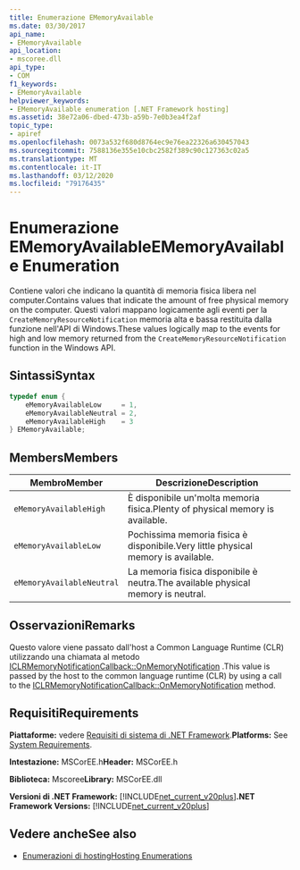```yaml
---
title: Enumerazione EMemoryAvailable
ms.date: 03/30/2017
api_name:
- EMemoryAvailable
api_location:
- mscoree.dll
api_type:
- COM
f1_keywords:
- EMemoryAvailable
helpviewer_keywords:
- EMemoryAvailable enumeration [.NET Framework hosting]
ms.assetid: 38e72a06-dbed-473b-a59b-7e0b3ea4f2af
topic_type:
- apiref
ms.openlocfilehash: 0073a532f680d8764ec9e76ea22326a630457043
ms.sourcegitcommit: 7588136e355e10cbc2582f389c90c127363c02a5
ms.translationtype: MT
ms.contentlocale: it-IT
ms.lasthandoff: 03/12/2020
ms.locfileid: "79176435"
---
```

# <a name="ememoryavailable-enumeration"></a><span data-ttu-id="6ea90-102">Enumerazione EMemoryAvailable</span><span class="sxs-lookup"><span data-stu-id="6ea90-102">EMemoryAvailable Enumeration</span></span>
<span data-ttu-id="6ea90-103">Contiene valori che indicano la quantità di memoria fisica libera nel computer.</span><span class="sxs-lookup"><span data-stu-id="6ea90-103">Contains values that indicate the amount of free physical memory on the computer.</span></span> <span data-ttu-id="6ea90-104">Questi valori mappano logicamente agli eventi per la `CreateMemoryResourceNotification` memoria alta e bassa restituita dalla funzione nell'API di Windows.</span><span class="sxs-lookup"><span data-stu-id="6ea90-104">These values logically map to the events for high and low memory returned from the `CreateMemoryResourceNotification` function in the Windows API.</span></span>  
  
## <a name="syntax"></a><span data-ttu-id="6ea90-105">Sintassi</span><span class="sxs-lookup"><span data-stu-id="6ea90-105">Syntax</span></span>  
  
```cpp  
typedef enum {  
    eMemoryAvailableLow     = 1,  
    eMemoryAvailableNeutral = 2,  
    eMemoryAvailableHigh    = 3
} EMemoryAvailable;  
```  
  
## <a name="members"></a><span data-ttu-id="6ea90-106">Members</span><span class="sxs-lookup"><span data-stu-id="6ea90-106">Members</span></span>  
  
|<span data-ttu-id="6ea90-107">Membro</span><span class="sxs-lookup"><span data-stu-id="6ea90-107">Member</span></span>|<span data-ttu-id="6ea90-108">Descrizione</span><span class="sxs-lookup"><span data-stu-id="6ea90-108">Description</span></span>|  
|------------|-----------------|  
|`eMemoryAvailableHigh`|<span data-ttu-id="6ea90-109">È disponibile un'molta memoria fisica.</span><span class="sxs-lookup"><span data-stu-id="6ea90-109">Plenty of physical memory is available.</span></span>|  
|`eMemoryAvailableLow`|<span data-ttu-id="6ea90-110">Pochissima memoria fisica è disponibile.</span><span class="sxs-lookup"><span data-stu-id="6ea90-110">Very little physical memory is available.</span></span>|  
|`eMemoryAvailableNeutral`|<span data-ttu-id="6ea90-111">La memoria fisica disponibile è neutra.</span><span class="sxs-lookup"><span data-stu-id="6ea90-111">The available physical memory is neutral.</span></span>|  
  
## <a name="remarks"></a><span data-ttu-id="6ea90-112">Osservazioni</span><span class="sxs-lookup"><span data-stu-id="6ea90-112">Remarks</span></span>  
 <span data-ttu-id="6ea90-113">Questo valore viene passato dall'host a Common Language Runtime (CLR) utilizzando una chiamata al metodo [ICLRMemoryNotificationCallback::OnMemoryNotification](../../../../docs/framework/unmanaged-api/hosting/iclrmemorynotificationcallback-onmemorynotification-method.md) .</span><span class="sxs-lookup"><span data-stu-id="6ea90-113">This value is passed by the host to the common language runtime (CLR) by using a call to the [ICLRMemoryNotificationCallback::OnMemoryNotification](../../../../docs/framework/unmanaged-api/hosting/iclrmemorynotificationcallback-onmemorynotification-method.md) method.</span></span>  
  
## <a name="requirements"></a><span data-ttu-id="6ea90-114">Requisiti</span><span class="sxs-lookup"><span data-stu-id="6ea90-114">Requirements</span></span>  
 <span data-ttu-id="6ea90-115">**Piattaforme:** vedere [Requisiti di sistema di .NET Framework](../../../../docs/framework/get-started/system-requirements.md).</span><span class="sxs-lookup"><span data-stu-id="6ea90-115">**Platforms:** See [System Requirements](../../../../docs/framework/get-started/system-requirements.md).</span></span>  
  
 <span data-ttu-id="6ea90-116">**Intestazione:** MSCorEE.h</span><span class="sxs-lookup"><span data-stu-id="6ea90-116">**Header:** MSCorEE.h</span></span>  
  
 <span data-ttu-id="6ea90-117">**Biblioteca:** Mscoree</span><span class="sxs-lookup"><span data-stu-id="6ea90-117">**Library:** MSCorEE.dll</span></span>  
  
 <span data-ttu-id="6ea90-118">**Versioni di .NET Framework:** [!INCLUDE[net_current_v20plus](../../../../includes/net-current-v20plus-md.md)]</span><span class="sxs-lookup"><span data-stu-id="6ea90-118">**.NET Framework Versions:** [!INCLUDE[net_current_v20plus](../../../../includes/net-current-v20plus-md.md)]</span></span>  
  
## <a name="see-also"></a><span data-ttu-id="6ea90-119">Vedere anche</span><span class="sxs-lookup"><span data-stu-id="6ea90-119">See also</span></span>

- [<span data-ttu-id="6ea90-120">Enumerazioni di hosting</span><span class="sxs-lookup"><span data-stu-id="6ea90-120">Hosting Enumerations</span></span>](../../../../docs/framework/unmanaged-api/hosting/hosting-enumerations.md)
